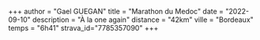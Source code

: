 +++
author = "Gael GUEGAN"
title = "Marathon du Medoc"
date = "2022-09-10"
description = "À la one again"
distance = "42km"
ville = "Bordeaux"
temps = "6h41"
strava_id="7785357090"
+++